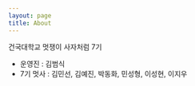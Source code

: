 ```yaml
---
layout: page
title: About
---
```


건국대학교 멋쟁이 사자처럼 7기

- 운영진 : 김범식
- 7기 멋사 : 김민선, 김예진, 박동화, 민성형, 이성현, 이지우
